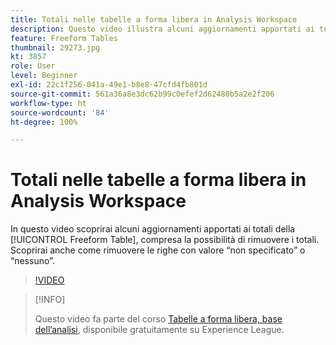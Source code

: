 ```yaml
---
title: Totali nelle tabelle a forma libera in Analysis Workspace
description: Questo video illustra alcuni aggiornamenti apportati ai totali delle tabelle a forma libera, compresa la possibilità di rimuovere i totali.
feature: Freeform Tables
thumbnail: 29273.jpg
kt: 3857
role: User
level: Beginner
exl-id: 22c1f256-041a-49e1-b8e8-47cfd4fb801d
source-git-commit: 561a36a8e3dc62b99c0efef2d62480b5a2e2f206
workflow-type: ht
source-wordcount: '84'
ht-degree: 100%

---
```


# Totali nelle tabelle a forma libera in Analysis Workspace

In questo video scoprirai alcuni aggiornamenti apportati ai totali della [!UICONTROL Freeform Table], compresa la possibilità di rimuovere i totali. Scoprirai anche come rimuovere le righe con valore “non specificato” o “nessuno”.

>[!VIDEO](https://video.tv.adobe.com/v/29273/?quality=12)

>[!INFO]
>
> Questo video fa parte del corso [Tabelle a forma libera, base dell’analisi](https://experienceleague.adobe.com/?recommended=Analytics-U-1-2020.3), disponibile gratuitamente su Experience League.
